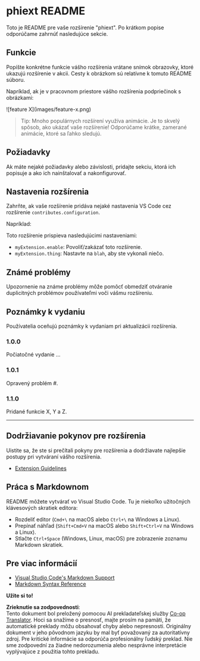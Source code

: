<!--
CO_OP_TRANSLATOR_METADATA:
{
  "original_hash": "63e2d8f5b452d7842ae393f19ad812c5",
  "translation_date": "2025-05-09T05:30:24+00:00",
  "source_file": "code/09.UpdateSamples/Aug/vscode/phiext/README.md",
  "language_code": "sk"
}
-->
# phiext README

Toto je README pre vaše rozšírenie "phiext". Po krátkom popise odporúčame zahrnúť nasledujúce sekcie.

## Funkcie

Popíšte konkrétne funkcie vášho rozšírenia vrátane snímok obrazovky, ktoré ukazujú rozšírenie v akcii. Cesty k obrázkom sú relatívne k tomuto README súboru.

Napríklad, ak je v pracovnom priestore vášho rozšírenia podpriečinok s obrázkami:

\!\[feature X\]\(images/feature-x.png\)

> Tip: Mnoho populárnych rozšírení využíva animácie. Je to skvelý spôsob, ako ukázať vaše rozšírenie! Odporúčame krátke, zamerané animácie, ktoré sa ľahko sledujú.

## Požiadavky

Ak máte nejaké požiadavky alebo závislosti, pridajte sekciu, ktorá ich popisuje a ako ich nainštalovať a nakonfigurovať.

## Nastavenia rozšírenia

Zahrňte, ak vaše rozšírenie pridáva nejaké nastavenia VS Code cez rozšírenie `contributes.configuration`.

Napríklad:

Toto rozšírenie prispieva nasledujúcimi nastaveniami:

* `myExtension.enable`: Povoliť/zakázať toto rozšírenie.
* `myExtension.thing`: Nastavte na `blah`, aby ste vykonali niečo.

## Známé problémy

Upozornenie na známe problémy môže pomôcť obmedziť otváranie duplicitných problémov používateľmi voči vášmu rozšíreniu.

## Poznámky k vydaniu

Používatelia oceňujú poznámky k vydaniam pri aktualizácii rozšírenia.

### 1.0.0

Počiatočné vydanie ...

### 1.0.1

Opravený problém #.

### 1.1.0

Pridané funkcie X, Y a Z.

---

## Dodržiavanie pokynov pre rozšírenia

Uistite sa, že ste si prečítali pokyny pre rozšírenia a dodržiavate najlepšie postupy pri vytváraní vášho rozšírenia.

* [Extension Guidelines](https://code.visualstudio.com/api/references/extension-guidelines)

## Práca s Markdownom

README môžete vytvárať vo Visual Studio Code. Tu je niekoľko užitočných klávesových skratiek editora:

* Rozdeliť editor (`Cmd+\` na macOS alebo `Ctrl+\` na Windows a Linux).
* Prepínať náhľad (`Shift+Cmd+V` na macOS alebo `Shift+Ctrl+V` na Windows a Linux).
* Stlačte `Ctrl+Space` (Windows, Linux, macOS) pre zobrazenie zoznamu Markdown skratiek.

## Pre viac informácií

* [Visual Studio Code's Markdown Support](http://code.visualstudio.com/docs/languages/markdown)
* [Markdown Syntax Reference](https://help.github.com/articles/markdown-basics/)

**Užite si to!**

**Zrieknutie sa zodpovednosti**:  
Tento dokument bol preložený pomocou AI prekladateľskej služby [Co-op Translator](https://github.com/Azure/co-op-translator). Hoci sa snažíme o presnosť, majte prosím na pamäti, že automatické preklady môžu obsahovať chyby alebo nepresnosti. Originálny dokument v jeho pôvodnom jazyku by mal byť považovaný za autoritatívny zdroj. Pre kritické informácie sa odporúča profesionálny ľudský preklad. Nie sme zodpovední za žiadne nedorozumenia alebo nesprávne interpretácie vyplývajúce z použitia tohto prekladu.